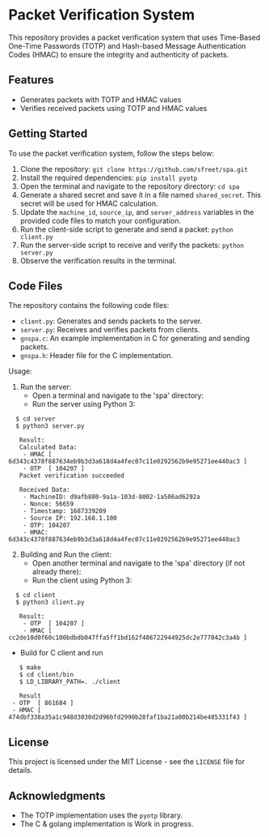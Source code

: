 # Packet Verification System

This repository provides a packet verification system that uses Time-Based One-Time Passwords (TOTP) and Hash-based Message Authentication Codes (HMAC) to ensure the integrity and authenticity of packets.

## Features

- Generates packets with TOTP and HMAC values
- Verifies received packets using TOTP and HMAC values

## Getting Started

To use the packet verification system, follow the steps below:

1. Clone the repository: `git clone https://github.com/sfreet/spa.git`
2. Install the required dependencies: `pip install pyotp`
3. Open the terminal and navigate to the repository directory: `cd spa`
4. Generate a shared secret and save it in a file named `shared_secret`. This secret will be used for HMAC calculation.
5. Update the `machine_id`, `source_ip`, and `server_address` variables in the provided code files to match your configuration.
6. Run the client-side script to generate and send a packet: `python client.py`
7. Run the server-side script to receive and verify the packets: `python server.py`
8. Observe the verification results in the terminal.

## Code Files

The repository contains the following code files:

- `client.py`: Generates and sends packets to the server.
- `server.py`: Receives and verifies packets from clients.
- `gnspa.c`: An example implementation in C for generating and sending packets.
- `gnspa.h`: Header file for the C implementation.

Usage:
1. Run the server:
   - Open a terminal and navigate to the 'spa' directory:
   - Run the server using Python 3:
```
  $ cd server
  $ python3 server.py
```
```
   Result:
   Calculated Data:
    - HMAC [ 6d343c4378f887634eb9b3d3a618d4a4fec07c11e0292562b9e95271ee440ac3 ]
    - OTP  [ 104207 ]
   Packet verification succeeded

   Received Data:
    - MachineID: d9afb880-9a1a-103d-8002-1a506ad6292a
    - Nonce: 56659
    - Timestamp: 1687339209
    - Source IP: 192.168.1.100
    - OTP: 104207
    - HMAC: 6d343c4378f887634eb9b3d3a618d4a4fec07c11e0292562b9e95271ee440ac3
```
2. Building and Run the client:
   - Open another terminal and navigate to the 'spa' directory (if not already there):
   - Run the client using Python 3:
```
  $ cd client
  $ python3 client.py
```
```
   Result:
    - OTP  [ 104207 ]
    - HMAC [ cc2de10d0f60c100bdbdb047ffa5ff1bd162f486722944925dc2e777042c3a4b ]
```
  - Build for C client and run
```
   $ make
   $ cd client/bin
   $ LD_LIBRARY_PATH=. ./client
```
```
   Result
 - OTP  [ 861684 ]
 - HMAC [ 474dbf338a35a1c948d3030d2d96bfd2990b28faf1ba21a00b214be485331f43 ]
```
## License

This project is licensed under the MIT License - see the `LICENSE` file for details.

## Acknowledgments

- The TOTP implementation uses the `pyotp` library.
- The C & golang implementation is Work in progress.
